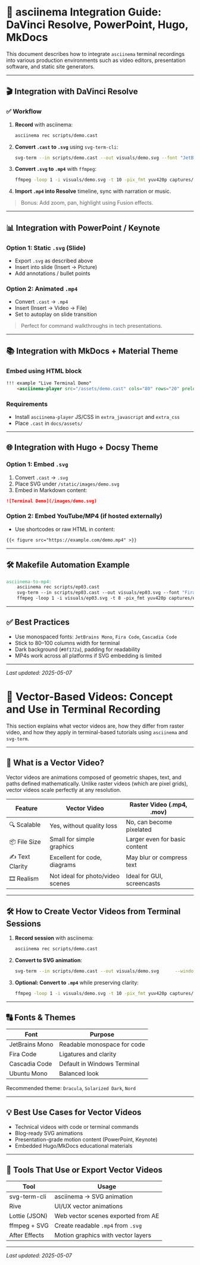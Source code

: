 # 🔗 asciinema Integration Guide: DaVinci Resolve, PowerPoint, Hugo, MkDocs

This document describes how to integrate `asciinema` terminal recordings into various production environments such as video editors, presentation software, and static site generators.

---

## 🎬 Integration with DaVinci Resolve

### ✅ Workflow

1. **Record** with asciinema:
   ```bash
   asciinema rec scripts/demo.cast
   ```

2. **Convert `.cast` to `.svg`** using `svg-term-cli`:
   ```bash
   svg-term --in scripts/demo.cast --out visuals/demo.svg --font "JetBrains Mono" --theme "dracula" --window
   ```

3. **Convert `.svg` to `.mp4`** with `ffmpeg`:
   ```bash
   ffmpeg -loop 1 -i visuals/demo.svg -t 10 -pix_fmt yuv420p captures/demo.mp4
   ```

4. **Import `.mp4` into Resolve** timeline, sync with narration or music.

> Bonus: Add zoom, pan, highlight using Fusion effects.

---

## 📊 Integration with PowerPoint / Keynote

### Option 1: Static `.svg` (Slide)

- Export `.svg` as described above
- Insert into slide (Insert → Picture)
- Add annotations / bullet points

### Option 2: Animated `.mp4`

- Convert `.cast` → `.mp4`
- Insert (Insert → Video → File)
- Set to autoplay on slide transition

> Perfect for command walkthroughs in tech presentations.

---

## 📚 Integration with MkDocs + Material Theme

### Embed using HTML block

```markdown
!!! example "Live Terminal Demo"
    <asciinema-player src="/assets/demo.cast" cols="80" rows="20" preload></asciinema-player>
```

### Requirements

- Install `asciinema-player` JS/CSS in `extra_javascript` and `extra_css`
- Place `.cast` in `docs/assets/`

---

## 🌐 Integration with Hugo + Docsy Theme

### Option 1: Embed `.svg`

1. Convert `.cast` → `.svg`
2. Place SVG under `/static/images/demo.svg`
3. Embed in Markdown content:

```markdown
![Terminal Demo](/images/demo.svg)
```

### Option 2: Embed YouTube/MP4 (if hosted externally)

- Use shortcodes or raw HTML in content:

```markdown
{{< figure src="https://example.com/demo.mp4" >}}
```

---

## 🛠️ Makefile Automation Example

```makefile
asciinema-to-mp4:
	asciinema rec scripts/ep03.cast
	svg-term --in scripts/ep03.cast --out visuals/ep03.svg --font "Fira Code" --theme "solarized-dark"
	ffmpeg -loop 1 -i visuals/ep03.svg -t 8 -pix_fmt yuv420p captures/ep03.mp4
```

---

## ✅ Best Practices

- Use monospaced fonts: `JetBrains Mono`, `Fira Code`, `Cascadia Code`
- Stick to 80–100 columns width for terminal
- Dark background (`#0f172a`), padding for readability
- MP4s work across all platforms if SVG embedding is limited

---

_Last updated: 2025-05-07_

# 🧬 Vector-Based Videos: Concept and Use in Terminal Recording

This section explains what vector videos are, how they differ from raster video, and how they apply in terminal-based tutorials using `asciinema` and `svg-term`.

---

## 🧠 What is a Vector Video?

Vector videos are animations composed of geometric shapes, text, and paths defined mathematically. Unlike raster videos (which are pixel grids), vector videos scale perfectly at any resolution.

| Feature        | Vector Video                   | Raster Video (.mp4, .mov)         |
|----------------|----------------------------------|-----------------------------------|
| 🔍 Scalable     | Yes, without quality loss        | No, can become pixelated          |
| 📦 File Size    | Small for simple graphics        | Larger even for basic content     |
| ✍️ Text Clarity | Excellent for code, diagrams     | May blur or compress text         |
| 🎞️ Realism      | Not ideal for photo/video scenes | Ideal for GUI, screencasts        |

---

## 🛠️ How to Create Vector Videos from Terminal Sessions

1. **Record session** with asciinema:
   ```bash
   asciinema rec scripts/demo.cast
   ```

2. **Convert to SVG animation**:
   ```bash
   svg-term --in scripts/demo.cast --out visuals/demo.svg      --window --padding 10 --font "Fira Code" --theme "dracula"
   ```

3. **Optional: Convert to `.mp4`** while preserving clarity:
   ```bash
   ffmpeg -loop 1 -i visuals/demo.svg -t 10 -pix_fmt yuv420p captures/demo.mp4
   ```

---

## 🔠 Fonts & Themes

| Font             | Purpose                          |
|------------------|-----------------------------------|
| JetBrains Mono   | Readable monospace for code       |
| Fira Code        | Ligatures and clarity             |
| Cascadia Code    | Default in Windows Terminal       |
| Ubuntu Mono      | Balanced look                     |

Recommended theme: `Dracula`, `Solarized Dark`, `Nord`

---

## 💡 Best Use Cases for Vector Videos

- Technical videos with code or terminal commands
- Blog-ready SVG animations
- Presentation-grade motion content (PowerPoint, Keynote)
- Embedded Hugo/MkDocs educational materials

---

## 🧩 Tools That Use or Export Vector Videos

| Tool            | Usage                                  |
|------------------|----------------------------------------|
| svg-term-cli     | asciinema → SVG animation              |
| Rive             | UI/UX vector animations                |
| Lottie (JSON)    | Web vector scenes exported from AE     |
| ffmpeg + SVG     | Create readable `.mp4` from `.svg`     |
| After Effects    | Motion graphics with vector layers     |

---

_Last updated: 2025-05-07_